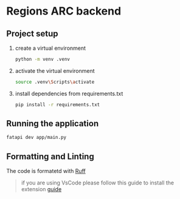 # Regions ARC backend

## Project setup
1. create a virtual environment
    ```sh
    python -m venv .venv
    ```
1. activate the virtual environment
    ```sh
    source .venv\Scripts\activate
    ```
1. install dependencies from requirements.txt
    ```sh
    pip install -r requirements.txt
    ```

## Running the application
```sh
fatapi dev app/main.py
```

## Formatting and Linting
The code is formatetd with [Ruff](https://docs.astral.sh/ruff/)

> if you are using VsCode please follow this guide to install the extension [guide](https://docs.astral.sh/ruff/editors/setup/#vs-code)

